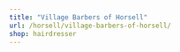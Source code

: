 ```yaml
---
title: "Village Barbers of Horsell"
url: /horsell/village-barbers-of-horsell/
shop: hairdresser
---
```

